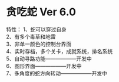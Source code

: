 # 贪吃蛇 Ver 6.0
特性：
1、蛇可以穿过自身  
2、有多个毒草和地雷  
3、非单一颜色的控制台界面  
4、实时存档，多个关卡，成就系统，排名系统  
5、自动寻路功能——————开发中  
6、图形界面——————开发中  
7、多角度的蛇方向转动——————开发中  
